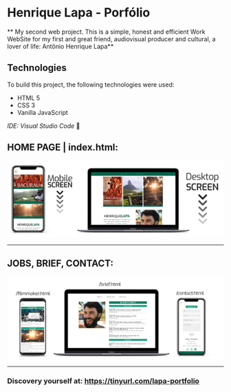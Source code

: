 # Henrique Lapa - Porfólio

** My second web project. This is a simple, honest and efficient Work WebSite for my first and great friend, audiovisual producer and cultural, a lover of life: Antônio Henrique Lapa**

## Technologies

To build this project, the following technologies were used:

* HTML 5
* CSS 3
* Vanilla JavaScript

_IDE: Visual Studio Code_ :blue_heart:

## HOME PAGE | index.html:

![Home ScreenScroll](https://github.com/pedro-samo/lapa_portfolio/blob/master/imagens/readme/Lapa_screen.gif)



__________________________________________________________________________________________________________________________________________________________________________________


## JOBS, BRIEF, CONTACT:

![Jobs, brief, contact screen](https://github.com/pedro-samo/lapa_portfolio/blob/master/imagens/readme/devices.png)


__________________________________________________________________________________________________________________________________________________________________________________

### Discovery yourself at: https://tinyurl.com/lapa-portfolio
